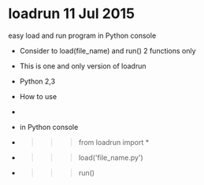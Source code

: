 # loadrun 11 Jul 2015
easy load and run program in Python console
- Consider to load(file_name) and run() 2 functions only
- This is one and only version of loadrun
- Python 2,3 

- How to use
-
- in Python console
- >>> from loadrun import *
- >>> load('file_name.py')
- >>> run()
